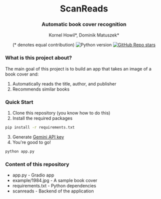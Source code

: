 <div align="center">
<h1> ScanReads </h1>
<h3> Automatic book cover recognition </h3>
Kornel Howil*, Dominik Matuszek*

(* denotes equal contribution)
![Python version](https://img.shields.io/badge/python-3.10+-important
) [![GitHub Repo stars](https://img.shields.io/github/stars/kornelhowil/ScanReads.svg?style=social&label=Star&maxAge=60)](https://github.com/kornelhowil/ScanReads)
</div>

### What is this project about?
The main goal of this project is to build an app that takes an image of a book cover and:
1. Automatically reads the title, author, and publisher  
2. Recommends similar books


### Quick Start
1. Clone this repository (you know how to do this)
2. Install the required packages
```bash
pip install -r requirements.txt
```
3. Generate [Gemini API key](https://aistudio.google.com/apikey)
4. You're good to go!
```bash
python app.py
```

### Content of this repository
- <span>app.py<span> - Gradio app
- example/1984.jpg - A sample book cover
- requirements.txt - Python dependencies
- scanreads - Backend of the application




